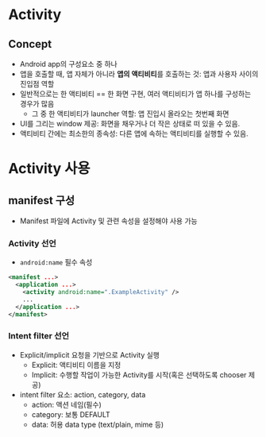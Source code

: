 # Activity
## Concept
- Android app의 구성요소 중 하나
- 앱을 호출할 때, 앱 자체가 아니라 **앱의 액티비티**를 호출하는 것: 앱과 사용자 사이의 진입점 역할
- 일반적으로는 한 액티비티 == 한 화면 구현, 여러 액티비티가 앱 하나를 구성하는 경우가 많음
  - 그 중 한 액티비티가 launcher 역할: 앱 진입시 올라오는 첫번째 화면
- UI를 그리는 window 제공: 화면을 채우거나 더 작은 상태로 떠 있을 수 있음.
- 액티비티 간에는 최소한의 종속성: 다른 앱에 속하는 액티비티를 실행할 수 있음.


# Activity 사용
## manifest 구성
- Manifest 파일에 Activity 및 관련 속성을 설정해야 사용 가능
### Activity 선언
- `android:name` 필수 속성
```xml
<manifest ...>
  <application ...>
    <activity android:name=".ExampleActivity" />
    ...
  </application ...>
</manifest>
```

### Intent filter 선언
- Explicit/implicit 요청을 기반으로 Activity 실행
  - Explicit: 액티비티 이름을 지정
  - Implicit: 수행할 작업이 가능한 Activity를 시작(혹은 선택하도록 chooser 제공)
- intent filter 요소: action, category, data
  - action: 액션 네임(필수)
  - category: 보통 DEFAULT
  - data: 허용 data type (text/plain, mime 등)
  
